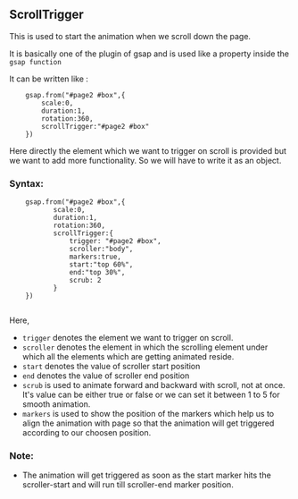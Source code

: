 ## ScrollTrigger

This is used to start the animation when we scroll down the page.

It is basically one of the plugin of gsap and is used like a property inside the `gsap function`

It can be written like :

```
    gsap.from("#page2 #box",{
        scale:0,
        duration:1,
        rotation:360,
        scrollTrigger:"#page2 #box"
    })
```

Here directly the element which we want to trigger on scroll is provided but we want to add more functionality. So we will have to write it as an object.

### Syntax:

```
    gsap.from("#page2 #box",{
           scale:0,
           duration:1,
           rotation:360,
           scrollTrigger:{
               trigger: "#page2 #box",
               scroller:"body",
               markers:true,
               start:"top 60%",
               end:"top 30%",
               scrub: 2
           }
    })


```

Here, 

- ```trigger``` denotes the element we want to trigger on scroll.
- ```scroller``` denotes the element in which the scrolling element under which all the elements which are getting animated reside.
- ```start``` denotes the value of scroller start position
- ```end``` denotes the value of scroller end position
- ```scrub``` is used to animate forward and backward with scroll, not at once. It's value can be either true or false or we can set it between 1 to 5 for smooth animation.
- ```markers``` is used to show the position of the markers which help us to align the animation with page so that the animation will get triggered according to our choosen position.

### Note:
-  The animation will get triggered as soon as the start marker hits the scroller-start  and will run till scroller-end marker position. 